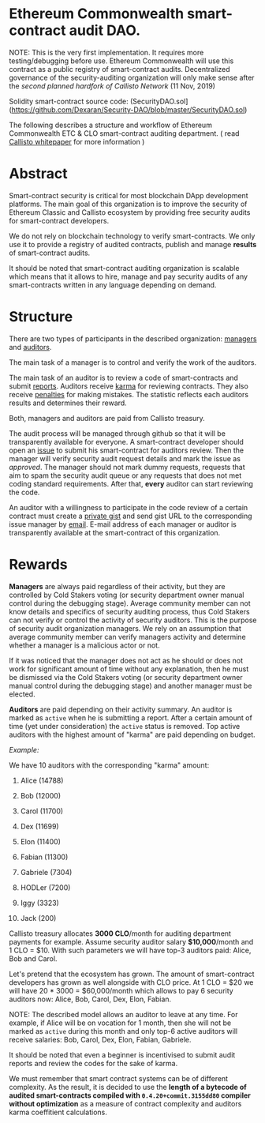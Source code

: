 # Ethereum Commonwealth smart-contract audit DAO.

NOTE: This is the very first implementation. It requires more testing/debugging before use. Ethereum Commonwealth will use this contract as a public registry of smart-contract audits. Decentralized governance of the security-auditing organization will only make sense after the *second planned hardfork of Callisto Network* (11 Nov, 2019)

Solidity smart-contract source code: (SecurityDAO.sol](https://github.com/Dexaran/Security-DAO/blob/master/SecurityDAO.sol)

The following describes a structure and workflow of Ethereum Commonwealth ETC & CLO smart-contract auditing department. ( read [Callisto whitepaper](https://drive.google.com/file/d/16sW_0YajCedBdLvr9jmgJqE9L-SzuYKq/view) for more information )

# Abstract

Smart-contract security is critical for most blockchain DApp development platforms. The main goal of this organization is to improve the security of Ethereum Classic and Callisto ecosystem by providing free security audits for smart-contract developers.

We do not rely on blockchain technology to verify smart-contracts. We only use it to provide a registry of audited contracts, publish and manage **results** of smart-contract audits.

It should be noted that smart-contract auditing organization is scalable which means that it allows to hire, manage and pay security audits of any smart-contracts written in any language depending on demand.

# Structure

There are two types of participants in the described organization: [managers](https://github.com/Dexaran/Security-DAO/blob/master/SecurityDAO.sol#L17) and [auditors](https://github.com/Dexaran/Security-DAO/blob/master/SecurityDAO.sol#L11-L18).

The main task of a manager is to control and verify the work of the auditors.

The main task of an auditor is to review a code of smart-contracts and submit [reports](https://github.com/Dexaran/Security-DAO/blob/master/SecurityDAO.sol#L29-L40). Auditors receive [karma](https://github.com/Dexaran/Security-DAO/blob/master/SecurityDAO.sol#L15) for reviewing contracts. They also receive [penalties](https://github.com/Dexaran/Security-DAO/blob/master/SecurityDAO.sol#L16) for making mistakes. The statistic reflects each auditors results and determines their reward.

Both, managers and auditors are paid from Callisto treasury.

The audit process will be managed through github so that it will be transparently available for everyone. A smart-contract developer should open an [issue](https://github.com/Dexaran/Security-DAO/issues) to submit his smart-contract for auditors review. Then the manager will verify security audit request details and mark the issue as *approved*. The manager should not mark dummy requests, requests that aim to spam the security audit queue or any requests that does not met coding standard requirements. After that, **every** auditor can start reviewing the code. 

An auditor with a willingness to participate in the code review of a certain contract must create a [private gist](https://gist.github.com/) and send gist URL to the corresponding issue manager by [email](https://github.com/Dexaran/Security-DAO/blob/master/SecurityDAO.sol#L14). E-mail address of each manager or auditor is transparently available at the smart-contract of this organization.

# Rewards

**Managers** are always paid regardless of their activity, but they are controlled by Cold Stakers voting (or security department owner manual control during the debugging stage). Average community member can not know details and specifics of security auditing process, thus Cold Stakers can not verify or control the activity of security auditors. This is the purpose of security audit organization managers. We rely on an assumption that average community member can verify managers activity and determine whether a manager is a malicious actor or not. 

If it was noticed that the manager does not act as he should or does not work for significant amount of time without any explanation, then he must be dismissed via the Cold Stakers voting (or security department owner manual control during the debugging stage) and another manager must be elected.

**Auditors** are paid depending on their activity summary. An auditor is marked as `active` when he is submitting a report. After a certain amount of time (yet under consideration) the `active` status is removed. Top active auditors with the highest amount of "karma" are paid depending on budget.

*Example:*

We have 10 auditors with the corresponding "karma" amount:

1. Alice (14788)

2. Bob (12000)

3. Carol (11700)

4. Dex (11699)

5. Elon (11400)

6. Fabian (11300)

7. Gabriele (7304)

8. HODLer (7200)

9. Iggy (3323)

10. Jack (200)

Callisto treasury allocates **3000 CLO**/month for auditing department payments for example. Assume security auditor salary **$10,000**/month and 1 CLO = $10. With such parameters we will have top-3 auditors paid: Alice, Bob and Carol.

Let's pretend that the ecosystem has grown. The amount of smart-contract developers has grown as well alongside with CLO price. At 1 CLO = $20 we will have 20 * 3000 = $60,000/month which allows to pay 6 security auditors now: Alice, Bob, Carol, Dex, Elon, Fabian.

NOTE: The described model allows an auditor to leave at any time. For example, if Alice will be on vocation for 1 month, then she will not be marked as `active` during this month and only top-6 active auditors will receive salaries: Bob, Carol, Dex, Elon, Fabian, Gabriele.

It should be noted that even a beginner is incentivised to submit audit reports and review the codes for the sake of karma.

We must remember that smart contract systems can be of different complexity. As the result, it is decided to use the **length of a bytecode of audited smart-contracts compiled with `0.4.20+commit.3155dd80` compiler without optimization** as a measure of contract complexity and auditors karma coeffitient calculations.

